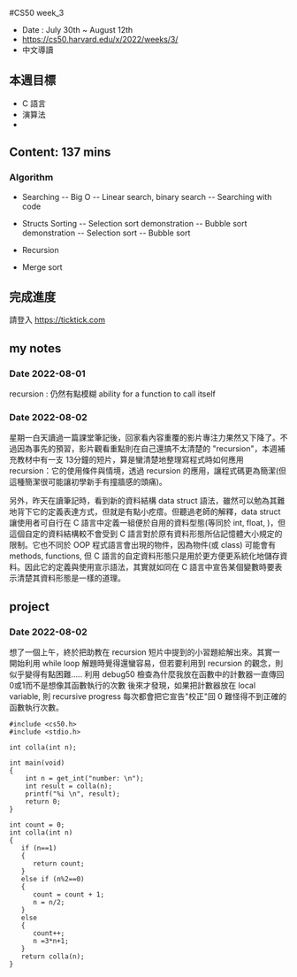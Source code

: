 #CS50 week_3
- Date : July 30th ~ August 12th
- https://cs50.harvard.edu/x/2022/weeks/3/
- 中文導讀

## 本週目標
- C 語言
- 演算法
- 

## Content:  137 mins
### Algorithm
- Searching
-- Big O
-- Linear search, binary search
-- Searching with code

- Structs Sorting
-- Selection sort demonstration
-- Bubble sort demonstration
-- Selection sort
-- Bubble sort

- Recursion
- Merge sort


## 完成進度
請登入 https://ticktick.com


## my notes
### Date 2022-08-01

recursion : 仍然有點模糊 ability for a function to call itself 

### Date 2022-08-02 
星期一白天讀過一篇課堂筆記後，回家看內容重覆的影片專注力果然又下降了。不過因為事先的預習，影片觀看重點則在自己還搞不太清楚的 "recursion"，本週補充教材中有一支 13分鐘的短片，算是蠻清楚地整理寫程式時如何應用 recursion：它的使用條件與情境，透過 recursion 的應用，讓程式碼更為簡潔(但這種簡潔很可能讓初學新手有撞牆感的頭痛)。

另外，昨天在讀筆記時，看到新的資料結構 data struct 語法，雖然可以勉為其難地背下它的定義表達方式，但就是有點小疙瘩。但聽過老師的解釋，data struct 讓使用者可自行在 C 語言中定義一組便於自用的資料型態(等同於 int, float, )，但這個自定的資料結構較不會受到 C 語言對於原有資料形態所佔記憶體大小規定的限制。它也不同於 OOP 程式語言會出現的物件，因為物件(或 class) 可能會有 methods, functions, 但 C 語言的自定資料形態只是用於更方便更系統化地儲存資料。因此它的定義與使用宣示語法，其實就如同在 C 語言中宣告某個變數時要表示清楚其資料形態是一樣的道理。  


## project
### Date 2022-08-02

想了一個上午，終於把助教在 recursion 短片中提到的小習題給解出來。其實一開始利用 while loop 解題時覺得還蠻容易，但若要利用到 recursion 的觀念，則似乎變得有點困難.....
利用 debug50 檢查為什麼我放在函數中的計數器一直傳回 0或1而不是想像其函數執行的次數
後來才發現，如果把計數器放在 local variable, 則 recursive progress 每次都會把它宣告"校正"回 0 
難怪得不到正確的函數執行次數。
 
```
#include <cs50.h>
#include <stdio.h>

int colla(int n);

int main(void)
{
    int n = get_int("number: \n");
    int result = colla(n);
    printf("%i \n", result);
    return 0;
}

int count = 0;
int colla(int n)
{
   if (n==1)
   {
      return count;
   }
   else if (n%2==0)
   {
      count = count + 1;
      n = n/2;
   }
   else
   {
      count++;
      n =3*n+1;
   }
   return colla(n);
}

```

